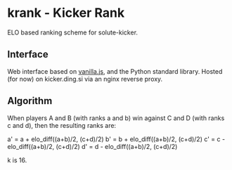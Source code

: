 # krank - Kicker Rank

ELO based ranking scheme for solute-kicker.

## Interface

Web interface based on [vanilla.js](http://vanilla-js.com/), and the Python standard library. Hosted (for now) on kicker.ding.si via an nginx reverse proxy.

## Algorithm

When players A and B (with ranks a and b) win against C and D (with ranks c and d), then the resulting ranks are:

a' = a + elo_diff((a+b)/2, (c+d)/2)
b' = b + elo_diff((a+b)/2, (c+d)/2)
c' = c - elo_diff((a+b)/2, (c+d)/2)
d' = d - elo_diff((a+b)/2, (c+d)/2)

k is 16.
